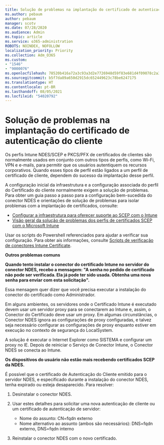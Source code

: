 ```yaml
---
title: Solução de problemas na implantação do certificado de autenticação do cliente
ms.author: pebaum
author: pebaum
manager: scotv
ms.date: 07/28/2020
ms.audience: Admin
ms.topic: article
ms.service: o365-administration
ROBOTS: NOINDEX, NOFOLLOW
localization_priority: Priority
ms.collection: Adm_O365
ms.custom:
- "1546"
- "9000076"
ms.openlocfilehash: 78520b416a72a3c93a3d2e7726948d59f83e681d4f09078c2a3cefac7bf1db3d
ms.sourcegitcommit: b5f7da89a650d2915dc652449623c78be6247175
ms.translationtype: HT
ms.contentlocale: pt-BR
ms.lasthandoff: 08/05/2021
ms.locfileid: "54020792"
---
```

# <a name="troubleshooting-client-authentication-certificate-deployment"></a>Solução de problemas na implantação do certificado de autenticação do cliente

Os perfis Intune NDES/SCEP e PKCS/PFX de certificados de clientes são normalmente usados em conjunto com outros tipos de perfis, como Wi-Fi, VPN e e-mails, para permitir que os usuários autentiquem os recursos corporativos. Quando esses tipos de perfil estão ligados a um perfil de certificado de cliente, dependem do sucesso da implantação desse perfil.

A configuração inicial da infraestrutura e a configuração associada do perfil do Certificado do cliente normalmente exigem a solução de problemas. Para obter um guia passo a passo para a configuração bem-sucedida do conector NDES e orientações de solução de problemas para isolar problemas com a implantação de certificados, consulte: 

- [Configurar a infraestrutura para oferecer suporte ao SCEP com o Intune](https://support.microsoft.com/help/4459540/troubleshoot-ndes-configuration-for-use-with-intune)
- [Visão geral da solução de problemas dos perfis de certificados SCEP com o Microsoft Intune](https://support.microsoft.com/help/4457481/troubleshooting-scep-certificate-profile-deployment-in-intune)

Usar os scripts do Powershell referenciados para ajudar a verificar sua configuração. Para obter ais informações, consulte [Scripts de verificação de conectores Intune Certificate](https://github.com/microsoftgraph/powershell-intune-samples/tree/master/CertificationAuthority).

  
**Outros problemas comuns**

**Quando tento instalar o conector do certificado Intune no servidor do conector NDES, recebo a mensagem: "A senha no pedido de certificado não pode ser verificada. Ela já pode ter sido usada. Obtenha uma nova senha para enviar com esta solicitação".**  

Essa mensagem quer dizer que você precisa executar a instalação do conector do certificado como Administrador.

Em alguns ambientes, os servidores onde o Certificado Intune é executado devem usar um servidor proxy para se conectarem ao Intune e, assim, o Conector do Certificado deve usar um proxy. Em algumas circunstâncias, o Conector NDES ignora as configurações de proxy configuradas, e talvez seja necessário configurar as configurações de proxy enquanto estiver em execução no contexto de segurança do LocalSystem. 
 
A solução é executar o Internet Explorer como SISTEMA e configurar um proxy no IE. Depois de reiniciar o Serviço de Conector Intune, o Conector NDES se conecta ao Intune.

**Os dispositivos do usuário não estão mais recebendo certificados SCEP da NDES.**

É possível que o certificado de Autenticação do Cliente emitido para o servidor NDES, e especificado durante a instalação do conector NDES, tenha expirado ou esteja desaparecido. Para resolver: 
 
1. Desinstalar o conector NDES.  
2. Usar estes detalhes para solicitar uma nova autenticação de cliente ou um certificado de autenticação de servidor: 
 
    - Nome do assunto: CN=fqdn externo  
    - Nome alternativo ao assunto (ambos são necessários): DNS=fqdn externo, DNS=fqdn interno 
 
3. Reinstalar o conector NDES com o novo certificado.